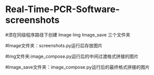 # Real-Time-PCR-Software-screenshots


#须在同级程序路径下创建 Image  Img  Image_save 三个文件夹

#Image文件夹：screenshots.py运行后存放图片

#Img文件夹:image_compose.py运行后的中间过渡格式拼接的图片

#Image_save文件夹：image_compose.py运行后的最终格式拼接的图片